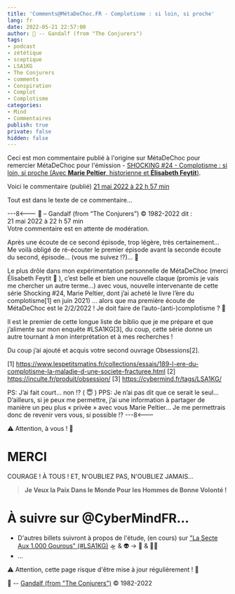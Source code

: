 ```yaml
---
title: 'Comments@MétaDeChoc.FR - Complotisme : si loin, si proche'
lang: fr
date: 2022-05-21 22:57:00
author: 🧙 -- Gandalf (from "The Conjurers")
tags:
- podcast
- zététique
- sceptique
- LSA1KG
- The Conjurers
- comments
- Conspiration
- Complot
- Complotisme
categories:
- Mind
- Commentaires
publish: true
private: false
hidden: false
---
```


Ceci est mon commentaire publié à l'origine sur MétaDeChoc pour remercier MétaDeChoc pour l'émission - [SHOCKING #24 - Complotisme : si loin, si proche (Avec **Marie Peltier**, historienne et **Élisabeth Feytit**)](https://metadechoc.fr/podcast/complotisme-si-loin-si-proche/).

Voici le commentaire (publié) [21 mai 2022 à 22 h 57 min](https://metadechoc.fr/podcast/complotisme-si-loin-si-proche/#comment-1256)

Tout est dans le texte de ce commentaire...

<!-- more -->

---8<---
🧙 – Gandalf (from “The Conjurers”) ©️ 1982-2022
dit :	
21 mai 2022 à 22 h 57 min	
Votre commentaire est en attente de modération.

Après une écoute de ce second épisode, trop légère, très certainement…
Me voilà obligé de ré-écouter le premier épisode avant la seconde écoute du second, épisode… (vous me suivez !?)… 🤯

Le plus drôle dans mon expérimentation personnelle de MétaDeChoc (merci Élisabeth Feytit 💌 ), c’est belle et bien une nouvelle claque (promis je vais me chercher un autre terme…) avec vous, nouvelle intervenante de cette série Shocking #24, Marie Peltier, dont j’ai acheté le livre l’ère du complotisme[1] en juin 2021) … alors que ma première écoute de MétaDeChoc est le 2/2/2022 ! Je doit faire de l’auto-(anti-)complotisme ? 🤪

Il est le premier de cette longue liste de biblio que je me prépare et que j’alimente sur mon enquête #LSA1KG[3], du coup, cette série donne un autre tournant à mon interprétation et à mes recherches !

Du coup j’ai ajouté et acquis votre second ouvrage Obsessions[2].

[1] https://www.lespetitsmatins.fr/collections/essais/189-l-ere-du-complotisme-la-maladie-d-une-societe-fracturee.html
[2] https://inculte.fr/produit/obsession/
[3] https://cybermind.fr/tags/LSA1KG/

PS: J’ai fait court… non !? ( 😇 )
PPS: Je n’ai pas dit que ce serait le seul…
D’ailleurs, si je peux me permettre, j’ai une information à partager de manière un peu plus « privée » avec vous Marie Peltier…
Je me permettrais donc de revenir vers vous, si possible !?
---8<---

⚠️ Attention, à vous ! 👀

# MERCI

COURAGE !
À TOUS !
ET, N'OUBLIEZ PAS, N'OUBLIEZ JAMAIS…

> **Je Veux la Paix Dans le Monde Pour les Hommes de Bonne Volonté !**

# À suivre sur @CyberMindFR… #

- D'autres billets suivront à propos de l'étude, (en cours) sur ["La Secte Aux 1.000 Gourous" (#LSA1KG)](https://cybermind.fr/tags/LSA1KG/) 🛸 & 👽 -> 🦄 & 🧚‍♀️
- …

⚠️ Attention, cette page risque d'être mise à jour régulièrement ! 👀

🧙 -- [Gandalf (from "The Conjurers")](mailto:Gandalf@Gk2.NET?subject=The%20Conjurers%20%3F) ©️ 1982-2022